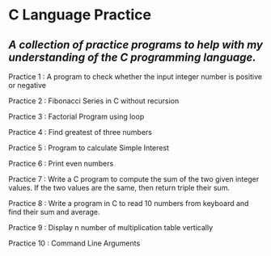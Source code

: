 # C Language Practice 

## *A collection of practice programs to help with my understanding of the C programming language.*

Practice 1 : A program to check whether the input integer number is positive or negative

Practice 2 : Fibonacci Series in C without recursion

Practice 3 : Factorial Program using loop

Practice 4 : Find greatest of three numbers

Practice 5 : Program to calculate Simple Interest

Practice 6 : Print even numbers

Practice 7 : Write a C program to compute the sum of the two given integer values. If the two values are the same, then return triple their sum.

Practice 8 : Write a program in C to read 10 numbers from keyboard and find their sum and average.

Practice 9 : Display n number of multiplication table vertically

Practice 10 : Command Line Arguments
